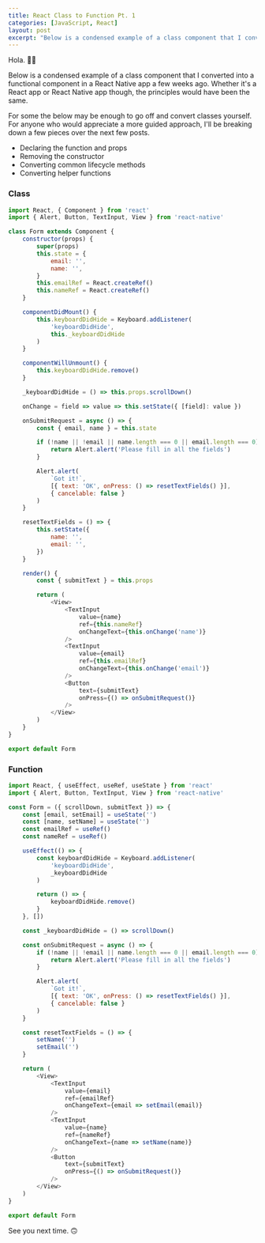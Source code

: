 ```yaml
---
title: React Class to Function Pt. 1
categories: [JavaScript, React]
layout: post
excerpt: "Below is a condensed example of a class component that I converted into a functional component in a React Native app a few weeks ago."
---
```


Hola. 👋🏾

Below is a condensed example of a class component that I converted into a functional component in a React Native app a few weeks ago. Whether it's a React app or React Native app though, the principles would have been the same.

For some the below may be enough to go off and convert classes yourself. For anyone who would appreciate a more guided approach, I'll be breaking down a few pieces over the next few posts.
- Declaring the function and props
- Removing the constructor
- Converting common lifecycle methods
- Converting helper functions

### Class
```js
import React, { Component } from 'react'
import { Alert, Button, TextInput, View } from 'react-native'

class Form extends Component {
    constructor(props) {
        super(props)
        this.state = {
            email: '',
            name: '',
        }
        this.emailRef = React.createRef()
        this.nameRef = React.createRef()
    }

    componentDidMount() {
        this.keyboardDidHide = Keyboard.addListener(
            'keyboardDidHide',
            this._keyboardDidHide
        )
    }

    componentWillUnmount() {
        this.keyboardDidHide.remove()
    }

    _keyboardDidHide = () => this.props.scrollDown()

	onChange = field => value => this.setState({ [field]: value })

    onSubmitRequest = async () => {
        const { email, name } = this.state

        if (!name || !email || name.length === 0 || email.length === 0) {
            return Alert.alert('Please fill in all the fields')
        }

        Alert.alert(
            `Got it!`,
            [{ text: 'OK', onPress: () => resetTextFields() }],
            { cancelable: false }
        )
    }

    resetTextFields = () => {
        this.setState({
            name: '',
            email: '',
        })
    }

    render() {
		const { submitText } = this.props

        return (
            <View>
                <TextInput
                    value={name}
                    ref={this.nameRef}
                    onChangeText={this.onChange('name')}
                />
                <TextInput
                    value={email}
                    ref={this.emailRef}
                    onChangeText={this.onChange('email')}
                />
                <Button
                    text={submitText}
                    onPress={() => onSubmitRequest()}
                />
            </View>
        )
    }
}

export default Form
```

### Function

```js
import React, { useEffect, useRef, useState } from 'react'
import { Alert, Button, TextInput, View } from 'react-native'

const Form = ({ scrollDown, submitText }) => {
    const [email, setEmail] = useState('')
    const [name, setName] = useState('')
    const emailRef = useRef()
    const nameRef = useRef()

    useEffect(() => {
        const keyboardDidHide = Keyboard.addListener(
            'keyboardDidHide',
            _keyboardDidHide
        )

        return () => {
            keyboardDidHide.remove()
        }
    }, [])

    const _keyboardDidHide = () => scrollDown()

    const onSubmitRequest = async () => {
        if (!name || !email || name.length === 0 || email.length === 0) {
            return Alert.alert('Please fill in all the fields')
        }

        Alert.alert(
            `Got it!`,
            [{ text: 'OK', onPress: () => resetTextFields() }],
            { cancelable: false }
        )
    }

    const resetTextFields = () => {
        setName('')
        setEmail('')
    }

    return (
        <View>
            <TextInput
                value={email}
                ref={emailRef}
                onChangeText={email => setEmail(email)}
            />
            <TextInput
                value={name}
                ref={nameRef}
                onChangeText={name => setName(name)}
            />
			<Button
                text={submitText}
                onPress={() => onSubmitRequest()}
            />
        </View>
    )
}

export default Form
```

See you next time. 🙃

